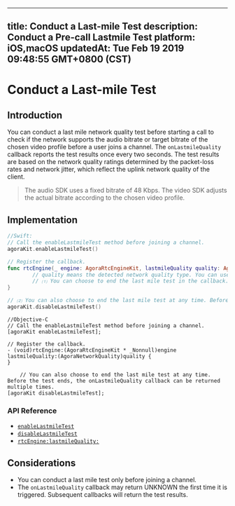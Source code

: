
---
title: Conduct a Last-mile Test
description: Conduct a Pre-call Lastmile Test
platform: iOS,macOS
updatedAt: Tue Feb 19 2019 09:48:55 GMT+0800 (CST)
---
# Conduct a Last-mile Test
## Introduction

You can conduct a last mile network quality test before starting a call to check if the network supports the audio bitrate or target bitrate of the chosen video profile before a user joins a channel. The `onLastmileQuality` callback reports the test results once every two seconds. The test results are based on the network quality ratings determined by the packet-loss rates and network jitter, which reflect the uplink network quality of the client.

> The audio SDK uses a fixed bitrate of 48 Kbps. 
> The video SDK adjusts the actual bitrate according to the chosen video profile.



## Implementation

```swift
//Swift:
// Call the enableLastmileTest method before joining a channel. 
agoraKit.enableLastmileTest()

// Register the callback.
func rtcEngine(_ engine: AgoraRtcEngineKit, lastmileQuality quality: AgoraNetworkQuality) {
 		// quality means the detected network quality type. You can use it for the related logic. 
		// ⑴ You can choose to end the last mile test in the callback. 
}

// ⑵ You can also choose to end the last mile test at any time. Before the test ends, the onLastmileQuality callback can be triggered multiple times. 
agoraKit.disableLastmileTest()
```

```oc
//Objective-C
// Call the enableLastmileTest method before joining a channel. 
[agoraKit enableLastmileTest];

// Register the callback.
- (void)rtcEngine:(AgoraRtcEngineKit * _Nonnull)engine lastmileQuality:(AgoraNetworkQuality)quality {
}

	// You can also choose to end the last mile test at any time. Before the test ends, the onLastmileQuality callback can be returned multiple times. 
[agoraKit disableLastmileTest];
```

### API Reference

- [`enableLastmileTest`](https://docs.agora.io/en/Video/API%20Reference/oc/Classes/AgoraRtcEngineKit.html#//api/name/enableLastmileTest)
- [`disableLastmileTest`](https://docs.agora.io/en/Video/API%20Reference/oc/Classes/AgoraRtcEngineKit.html#//api/name/disableLastmileTest)
- [`rtcEngine:lastmileQuality:`](https://docs.agora.io/en/Video/API%20Reference/oc/Protocols/AgoraRtcEngineDelegate.html#//api/name/rtcEngine:lastmileQuality:)

## Considerations

- You can conduct a last mile test only before joining a channel.
- The `onLastmileQuality` callback may return UNKNOWN the first time it is triggered. Subsequent callbacks will return the test results. 




